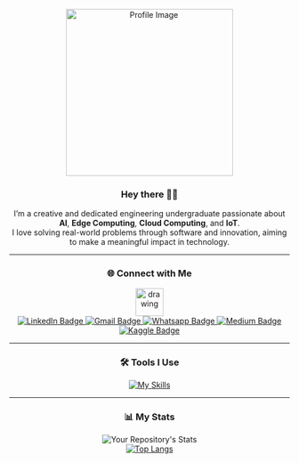 <!-- Profile Banner or Image -->
<p align="center">
  <img width="300" src="./doc/istock-1200937823.jpg" alt="Profile Image">
</p>

<div align="center">

<h3>Hey there 🙋‍♂️</h3>

I’m a creative and dedicated engineering undergraduate passionate about **AI**, **Edge Computing**, **Cloud Computing**, and **IoT**.  
I love solving real-world problems through software and innovation, aiming to make a meaningful impact in technology.

</div>

---

<div align="center">

### 🌐 Connect with Me  
<img src="./doc/Connect-With-Me.gif" alt="drawing" width="50"/>

<div id="badges">
  <a href="https://www.linkedin.com/in/sivasuthan-sukumar/">
    <img src="https://img.shields.io/badge/LinkedIn-0A66C2?style=flat&logo=linkedin&logoColor=white&labelColor=0A66C2" alt="LinkedIn Badge"/>
  </a>
  <a href="mailto:sivasuthansukumar@gmail.com">
    <img src="https://img.shields.io/badge/Gmail-EA4335?style=flat&logo=gmail&logoColor=white&labelColor=EA4335" alt="Gmail Badge"/>
  </a>
  <a href="https://wa.me/94750159605">
    <img src="https://img.shields.io/badge/WhatsApp-25D366?style=flat&logo=whatsapp&logoColor=white&labelColor=25D366" alt="Whatsapp Badge"/>
  </a>
  <a href="https://medium.com/@sivasuthansukumar">
    <img src="https://img.shields.io/badge/Medium-000000?style=flat&logo=medium&logoColor=white&labelColor=000000" alt="Medium Badge"/>
  </a>
  <a href="https://www.kaggle.com/sivasuthan27">
    <img src="https://img.shields.io/badge/Kaggle-20BEFF?style=flat&logo=kaggle&logoColor=white&labelColor=20BEFF" alt="Kaggle Badge"/>
  </a>
</div>

</div>

---

<div align="center">

### 🛠 Tools I Use  

[![My Skills](https://skillicons.dev/icons?i=js,ts,vscode,mysql,postgres,mongodb,python,java,react,angular,pytorch,express,spring,next,fastapi&theme=light)](https://skillicons.dev)

</div>

---

<div align="center">

### 📊 My Stats  

![Your Repository's Stats](https://github-readme-stats.vercel.app/api?username=sivasuthan9&theme=buefy&show_icons=true&include_all_commits=true&hide_rank=true)  
[![Top Langs](https://github-readme-stats.vercel.app/api/top-langs/?username=sivasuthan9&layout=compact&theme=vision-friendly-light&card_width=400&hide_title=true)](https://github.com/anuraghazra/github-readme-stats)

</div>
